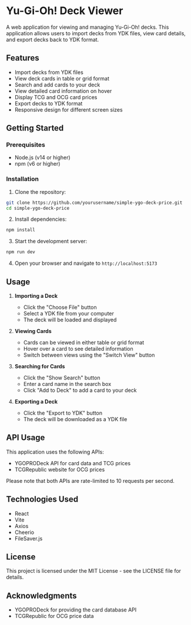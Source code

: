 # Yu-Gi-Oh! Deck Viewer

A web application for viewing and managing Yu-Gi-Oh! decks. This application allows users to import decks from YDK files, view card details, and export decks back to YDK format.

## Features

- Import decks from YDK files
- View deck cards in table or grid format
- Search and add cards to your deck
- View detailed card information on hover
- Display TCG and OCG card prices
- Export decks to YDK format
- Responsive design for different screen sizes

## Getting Started

### Prerequisites

- Node.js (v14 or higher)
- npm (v6 or higher)

### Installation

1. Clone the repository:
```bash
git clone https://github.com/yourusername/simple-ygo-deck-price.git
cd simple-ygo-deck-price
```

2. Install dependencies:
```bash
npm install
```

3. Start the development server:
```bash
npm run dev
```

4. Open your browser and navigate to `http://localhost:5173`

## Usage

1. **Importing a Deck**
   - Click the "Choose File" button
   - Select a YDK file from your computer
   - The deck will be loaded and displayed

2. **Viewing Cards**
   - Cards can be viewed in either table or grid format
   - Hover over a card to see detailed information
   - Switch between views using the "Switch View" button

3. **Searching for Cards**
   - Click the "Show Search" button
   - Enter a card name in the search box
   - Click "Add to Deck" to add a card to your deck

4. **Exporting a Deck**
   - Click the "Export to YDK" button
   - The deck will be downloaded as a YDK file

## API Usage

This application uses the following APIs:
- YGOPRODeck API for card data and TCG prices
- TCGRepublic website for OCG prices

Please note that both APIs are rate-limited to 10 requests per second.

## Technologies Used

- React
- Vite
- Axios
- Cheerio
- FileSaver.js

## License

This project is licensed under the MIT License - see the LICENSE file for details.

## Acknowledgments

- YGOPRODeck for providing the card database API
- TCGRepublic for OCG price data
